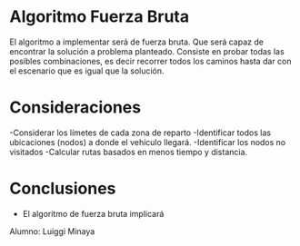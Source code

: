 # Algoritmo Fuerza Bruta

El algoritmo a implementar será de fuerza bruta. Que será capaz de encontrar la solución a problema planteado.
Consiste en probar todas las posibles combinaciones, es decir recorrer todos los caminos hasta dar con el escenario que es igual que la solución.

# Consideraciones
-Considerar los límetes de cada zona de reparto
-Identificar todos las ubicaciones (nodos) a donde el vehículo llegará.
-Identificar los nodos no visitados
-Calcular rutas basados en menos tiempo y distancia.

# Conclusiones
- El algoritmo de fuerza bruta implicará 

Alumno: Luiggi Minaya
